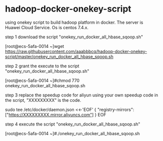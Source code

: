 # hadoop-docker-onekey-script
using onekey script to build hadoop platform in docker. The server is Huawei Cloud Service. Os is centos 7.4.x.

step 1 download the script "onekey_run_docker_all_hbase_sqoop.sh"

[root@ecs-5afa-0014 ~]wget https://raw.githubusercontent.com/aaabbbcq/hadoop-docker-onekey-script/master/onekey_run_docker_all_hbase_sqoop.sh

step 2 grant the execute to the script "onekey_run_docker_all_hbase_sqoop.sh"

[root@ecs-5afa-0014 ~]#chmod 770 onekey_run_docker_all_hbase_sqoop.sh

step 3 replace the speedup code for aliyun using your own speedup code in the script, "XXXXXXXXX" is the code.

sudo tee /etc/docker/daemon.json <<-'EOF'
{
      "registry-mirrors": ["https://XXXXXXXXX.mirror.aliyuncs.com"]
}
EOF

step 4 execute the script "onekey_run_docker_all_hbase_sqoop.sh"

[root@ecs-5afa-0014 ~]#./onekey_run_docker_all_hbase_sqoop.sh
